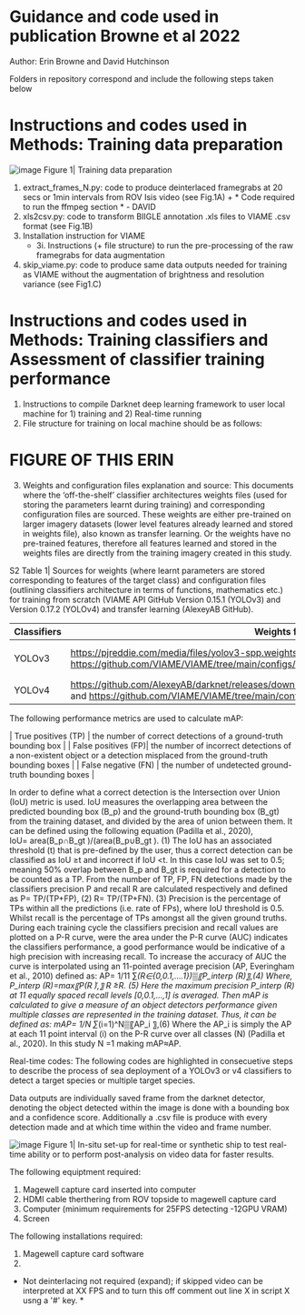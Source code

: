 # Guidance and code used in publication Browne et al 2022

Author: Erin Browne and David Hutchinson 

Folders in repository correspond and include the following steps taken below

# Instructions and codes used in Methods: Training data preparation

![image](https://user-images.githubusercontent.com/91316035/167623090-17f7b6c2-183b-4633-b18b-962659cc5054.png)
Figure 1| Training data preparation 

1. extract_frames_N.py: code to produce deinterlaced framegrabs at 20 secs or 1min intervals from ROV Isis video (see Fig.1A) + * Code required to run the ffmpeg section * - DAVID
2. xls2csv.py: code to transform BIIGLE annotation .xls files to VIAME .csv format (see Fig.1B)
3. Installation instruction for VIAME 
   * 3i. Instructions (+ file structure) to run the pre-processing of the raw framegrabs for data augmentation
5. skip_viame.py: code to produce same data outputs needed for training as VIAME without the augmentation of brightness and resolution variance (see Fig1.C)

# Instructions and codes used in Methods: Training classifiers and Assessment of classifier training performance
1. Instructions to compile Darknet deep learning framework to user local machine for 1) training and 2) Real-time running
2. File structure for training on local machine should be as follows:
# FIGURE OF THIS ERIN 
3. Weights and configuration files explanation and source:
This documents where the ‘off-the-shelf’ classifier architectures weights files (used for storing the parameters learnt during training) and corresponding configuration files are sourced. These weights are either pre-trained on larger imagery datasets (lower level features already learned and stored in weights file), also known as transfer learning. Or the weights have no pre-trained features, therefore all features learned and stored in the weights files are directly from the training imagery created in this study. 

S2 Table 1| Sources for weights (where learnt parameters are stored corresponding to features of the target class) and configuration files (outlining classifiers architecture in terms of functions, mathematics etc.) for training from scratch (VIAME API GitHub Version 0.15.1 (YOLOv3) and Version 0.17.2 (YOLOv4) and transfer learning (AlexeyAB GitHub).

| Classifiers  | Weights files      | Configuration files |
| ------------ | ------------------ | ------------------- |
| YOLOv3       | https://pjreddie.com/media/files/yolov3-spp.weights and https://github.com/VIAME/VIAME/tree/main/configs/pipelines/models/yolo_v3_seed.weights | https://raw.githubusercontent.com/AlexeyAB/darknet/master/cfg/yolov3-spp.cfg and https://github.com/VIAME/VIAME/tree/main/configs/pipelines/models/yolo_train.cfg |
| YOLOv4       | https://github.com/AlexeyAB/darknet/releases/download/darknet_yolo_v3_optimal/yolov4.conv.137 and https://github.com/VIAME/VIAME/tree/main/configs/pipelines/models/yolo_seed.weights  |  https://raw.githubusercontent.com/AlexeyAB/darknet/master/cfg/yolov4.cfg and https://github.com/VIAME/VIAME/tree/main/configs/pipelines/models/yolo_train.cfg |

The following performance metrics are used to calculate mAP:

| True positives (TP) | the number of correct detections of a ground-truth bounding box |
| False positives (FP)| the number of incorrect detections of a non-existent object or a detection misplaced from the ground-truth bounding boxes |
| False negative (FN) | the number of undetected ground-truth bounding boxes |

In order to define what a correct detection is the Intersection over Union (IoU) metric is used. IoU measures the overlapping area between the predicted bounding box (B_p) and the ground-truth bounding box (B_gt) from the training dataset, and divided by the area of union between them. It can be defined using the following equation (Padilla et al., 2020),  
IoU=  area(B_p∩B_gt )/(area(B_p∪B_gt ).    (1)
The IoU has an associated threshold (t) that is pre-defined by the user, thus a correct detection can be classified as IoU ≥t and incorrect if IoU <t. In this case IoU was set to 0.5; meaning 50% overlap between B_p and B_gt is required for a detection to be counted as a TP. 
From the number of TP, FP, FN detections made by the classifiers precision P and recall R are calculated respectively and defined as
P=  TP/(TP+FP),     (2)
R=  TP/(TP+FN).     (3)
Precision is the percentage of TPs within all the predictions (i.e. rate of FPs), where IoU threshold is 0.5. Whilst recall is the percentage of TPs amongst all the given ground truths. During each training cycle the classifiers precision and recall values are plotted on a P-R curve, were the area under the P-R curve (AUC) indicates the classifiers performance, a good performance would be indicative of a high precision with increasing recall. To increase the accuracy of AUC the curve is interpolated using an 11-pointed average precision (AP, Everingham et al., 2010) defined as:
AP=  1/11 ∑_(R∈{0,0.1,….1})▒〖P_interp (R)〗,(4)
Where,
P_interp (R)=max⁡〖P(R ̃),〗  R ̃≥R.   (5)
Here the maximum precision P_interp (R) at 11 equally spaced recall levels [0,0.1,...,1] is averaged. Then mAP is calculated to give a measure of an object detectors performance given multiple classes are represented in the training dataset. Thus, it can be defined as: 
mAP=  1/N ∑_(i=1)^N▒〖AP_i 〗,(6)
Where the AP_i is simply the AP at each 11 point interval (i) on the P-R curve over all classes (N) (Padilla et al., 2020). In this study N =1 making mAP≈AP.





Real-time codes:
The following codes are highlighted in consecuetive steps to describe the process of sea deployment of a YOLOv3 or v4 classifiers to detect a target species or multiple target species.

Data outputs are individually saved frame from the darknet detector, denoting the object detected within the image is done with a bounding box and a confidence score. Additionally a .csv file is produce with every detection made and at which time within the video and frame number.

![image](https://user-images.githubusercontent.com/91316035/163668237-5125358e-afaa-41f5-8f13-0a74f53569f1.png)
Figure 1| In-situ set-up for real-time or synthetic ship to test real-time ability or to perform post-analysis on video data for faster results.

The following equiptment required:
  1. Magewell capture card inserted into computer
  2. HDMI cable therthering from ROV topside to magewell capture card
  3. Computer (minimum requirements for 25FPS detecting -12GPU VRAM)
  4. Screen
  
 The following installations required: 
  1. Magewell capture card software
  2. 


* Not deinterlacing not required (expand); if skipped video can be interpreted at XX FPS and to turn this off comment out line X in script X usng a '#' key. *
